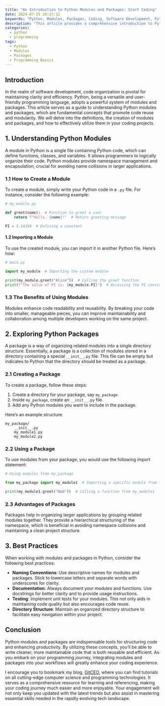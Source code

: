 ```yaml
---
title: "An Introduction to Python Modules and Packages: Start Coding"
date: 2024-07-25 20:27:12
keywords: "Python, Modules, Packages, Coding, Software Development, Python Programming"
description: "This article provides a comprehensive introduction to Python modules and packages, essential components of Python programming that enable code organization and reusability. We'll cover what modules and packages are, how to create and use them, and best practices for structuring your code base. With Python's flexible import system, developers can leverage existing code efficiently, reducing redundancy and improving maintainability. Learn through practical examples, complete with step-by-step instructions to help you understand the underlying principles. By the end of this guide, you'll be equipped with the necessary skills to start coding with modules and packages effectively, laying the foundation for more advanced programming concepts."
categories:
  - python
  - programming
tags:
  - Python
  - Modules
  - Packages
  - Programming Basics
---
```


## Introduction

In the realm of software development, code organization is pivotal for maintaining clarity and efficiency. Python, being a versatile and user-friendly programming language, adopts a powerful system of modules and packages. This article serves as a guide to understanding Python modules and packages, which are fundamental concepts that promote code reuse and modularity. We will delve into the definitions, the creation of modules and packages, and how to effectively utilize them in your coding projects. 

<!-- more -->

## 1. Understanding Python Modules

A module in Python is a single file containing Python code, which can define functions, classes, and variables. It allows programmers to logically organize their code. Python modules provide namespace management and encapsulation, crucial for avoiding name collisions in larger applications.

### 1.1 How to Create a Module

To create a module, simply write your Python code in a `.py` file. For instance, consider the following example:

```python
# my_module.py

def greet(name):  # Function to greet a user
    return f"Hello, {name}!"  # Return greeting message

PI = 3.14159  # Defining a constant
```

#### 1.2 Importing a Module

To use the created module, you can import it in another Python file. Here’s how:

```python
# main.py

import my_module  # Importing the custom module

print(my_module.greet("Alice"))  # Calling the greet function
print(f"The value of PI is: {my_module.PI}")  # Accessing the PI constant
```

### 1.3 The Benefits of Using Modules

Modules enhance code readability and reusability. By breaking your code into smaller, manageable pieces, you can improve maintainability and collaboration among multiple developers working on the same project.

## 2. Exploring Python Packages

A package is a way of organizing related modules into a single directory structure. Essentially, a package is a collection of modules stored in a directory containing a special `__init__.py` file. This file can be empty but indicates to Python that the directory should be treated as a package.

### 2.1 Creating a Package

To create a package, follow these steps:

1. Create a directory for your package, say `my_package`.
2. Inside `my_package`, create an `__init__.py` file.
3. Add any Python modules you want to include in the package.

Here’s an example structure:

```
my_package/
    __init__.py
    my_module1.py
    my_module2.py
```

### 2.2 Using a Package

To use modules from your package, you would use the following import statement:

```python
# Using modules from my_package

from my_package import my_module1  # Importing a specific module from the package

print(my_module1.greet("Bob"))  # Calling a function from my_module1
```

### 2.3 Advantages of Packages

Packages help in organizing larger applications by grouping related modules together. They provide a hierarchical structuring of the namespace, which is beneficial in avoiding namespace collisions and maintaining a clean project structure.

## 3. Best Practices

When working with modules and packages in Python, consider the following best practices:

- **Naming Conventions**: Use descriptive names for modules and packages. Stick to lowercase letters and separate words with underscores for clarity.
- **Documentation**: Always document your modules and functions. Use docstrings for better clarity and to provide usage instructions.
- **Testing**: Implement unit tests for your modules. This not only aids in maintaining code quality but also encourages code reuse.
- **Directory Structure**: Maintain an organized directory structure to facilitate easy navigation within your project.

## Conclusion

Python modules and packages are indispensable tools for structuring code and enhancing productivity. By utilizing these concepts, you’ll be able to write cleaner, more maintainable code that is both reusable and efficient. As you embark on your programming journey, integrating modules and packages into your workflows will greatly enhance your coding experience.

I encourage you to bookmark my blog, [GitCEO](https://gitceo.com), where you can find tutorials on all cutting-edge computer science and programming technologies. It serves as a comprehensive resource for learning and referencing, making your coding journey much easier and more enjoyable. Your engagement will not only keep you updated with the latest trends but also assist in mastering essential skills needed in the rapidly evolving tech landscape.